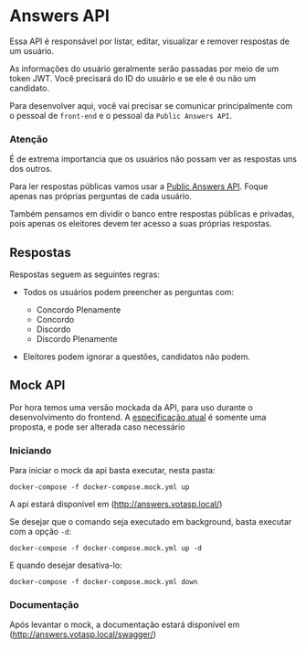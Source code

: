 # Answers API
Essa API é responsável por listar, editar, visualizar e remover respostas de um usuário.

As informações do usuário geralmente serão passadas por meio de um token JWT. Você precisará do ID do usuário e se ele é ou não um candidato.

Para desenvolver aqui, você vai precisar se comunicar principalmente com o pessoal de `front-end` e o pessoal da `Public Answers API`.

### Atenção
É de extrema importancia que os usuários não possam ver as respostas uns dos outros.

Para ler respostas públicas vamos usar a [Public Answers API](https://github.com/Minhacps/votasp-backend/tree/master/api-public-answers). Foque apenas nas próprias perguntas de cada usuário.

Também pensamos em dividir o banco entre respostas públicas e privadas, pois apenas os eleitores devem ter acesso a suas próprias respostas.


## Respostas
Respostas seguem as seguintes regras:
  - Todos os usuários podem preencher as perguntas com:
    - Concordo Plenamente
    - Concordo
    - Discordo
    - Discordo Plenamente

  - Eleitores podem ignorar a questões, candidatos não podem.


## Mock API

Por hora temos uma versão mockada da API, para uso durante o desenvolvimento do frontend. A [especificação atual](/api-answers/mock/api.yml) é somente uma proposta, e pode ser alterada caso necessário 

### Iniciando

Para iniciar o mock da api basta executar, nesta pasta:
```
docker-compose -f docker-compose.mock.yml up
```

A api estará disponível em (http://answers.votasp.local/)

Se desejar que o comando seja executado em background, basta executar com a opção `-d`:
```
docker-compose -f docker-compose.mock.yml up -d
```

E quando desejar desativa-lo:
```
docker-compose -f docker-compose.mock.yml down
```

### Documentação

Após levantar o mock, a documentação estará disponível em (http://answers.votasp.local/swagger/)
